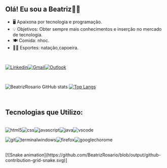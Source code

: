 
## Olá! Eu sou a Beatriz👋😃



- 🖥️ Apaixona por tecnologia e programação.
- 💡 Objetivos: Obter sempre mais conhecimentos e inserção no mercado de tecnologia.
- 🍽️ Comida: nhoc.
- 🤽‍♀️ Esportes: natação,capoeira.

</br>


<div>

  [![Linkedin](https://img.shields.io/badge/LinkedIn-0077B5?style=for-the-badge&logo=linkedin&logoColor=white)](https://www.linkedin.com/in/beatriz-rosario-3a5343199/)[![Gmail](https://img.shields.io/badge/Gmail-D14836?style=for-the-badge&logo=gmail&logoColor=white)](mailto:beatriz.cristina.rosarioo@gmail.com?subject=Entre%20em%20contato%20comigo )[![Outlook](https://img.shields.io/badge/Microsoft_Outlook-0078D4?style=for-the-badge&logo=microsoft-outlook&logoColor=white)](  mailto:beatriz.cristina.rosario@hotmail.com?bcc=beatriz.cristina.rosarioo@gmail.com&?subject=Entre%20em%20contato%20comigo  )

</div>

</br>

![BeatrizRosario GitHub stats](https://github-readme-stats.vercel.app/api?username=BeatrizRosario&show_icons=true&theme=radical) 
[![Top Langs](https://github-readme-stats.vercel.app/api/top-langs/?username=BeatrizRosario&langs_count=8&theme=radical)](https://github.com/anuraghazra/github-readme-stats)


</br>

## Tecnologias que Utilizo:

<div style="display: inline_block"></br>
   <img align="center" alt="html5" src="https://img.shields.io/badge/HTML-239120?style=for-the-badge&logo=html5&logoColor=white"/><img align="center" alt="css" src="https://img.shields.io/badge/CSS-239120?&style=for-the-badge&logo=css3&logoColor=white"/><img align="center" alt="javascript" src="https://img.shields.io/badge/JavaScript-F7DF1E?style=for-the-badge&logo=javascript&logoColor=black"/><img align="center" alt="java" src="https://img.shields.io/badge/Java-ED8B00?style=for-the-badge&logo=java&logoColor=white"/><img align="center" alt="vscode" src="https://img.shields.io/badge/Visual_Studio_Code-0078D4?style=for-the-badge&logo=visual%20studio%20code&logoColor=white"/>

   <img align="center" alt="git" src="https://img.shields.io/badge/GIT-E44C30?style=for-the-badge&logo=git&logoColor=white"/><img align="center" alt="terminalwindows" src="https://img.shields.io/badge/windows%20terminal-4D4D4D?style=for-the-badge&logo=windows%20terminal&logoColor=white"/><img align="center" alt="firefox" src="https://img.shields.io/badge/Firefox_Browser-FF7139?style=for-the-badge&logo=Firefox-Browser&logoColor=white"/><img align="center" alt="googlechorome" src="https://img.shields.io/badge/Google_chrome-4285F4?style=for-the-badge&logo=Google-chrome&logoColor=white"/>


</div>
</br>
[![Snake animation](https://github.com/BeatrizRosario/blob/output/github-contribution-grid-snake.svg)]
